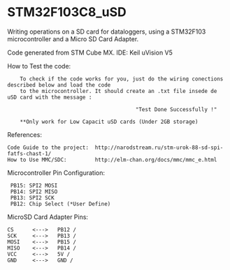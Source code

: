 # STM32F103C8_uSD

Writing operations on a SD card for dataloggers, using a STM32F103 microcontroller and a Micro SD Card Adapter.

Code generated from STM Cube MX.
IDE: Keil uVision V5

How to Test the code:

        To check if the code works for you, just do the wiring conections described below and load the code 
        to the microcontroller. It should create an .txt file insede de uSD card with the message : 
        
                                             "Test Done Successfully !" 
        
        **Only work for Low Capacit uSD cards (Under 2GB storage)

References:

    Code Guide to the project:  http://narodstream.ru/stm-urok-88-sd-spi-fatfs-chast-1/
    How to Use MMC/SDC:         http://elm-chan.org/docs/mmc/mmc_e.html

Microcontroller Pin Configuration:
  
     PB15: SPI2 MOSI  
     PB14: SPI2 MISO  
     PB13: SPI2 SCK  
     PB12: Chip Select (*User Define) 
    
MicroSD Card Adapter Pins:   

    CS      <--->   PB12 / 
    SCK     <--->   PB13 /
    MOSI    <--->   PB15 /
    MISO    <--->   PB14 /
    VCC     <--->   5V /  
    GND     <--->   GND /




